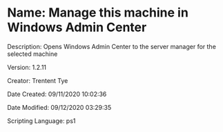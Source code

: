 ﻿# Name: Manage this machine in Windows Admin Center

Description: Opens Windows Admin Center to the server manager for the selected machine

Version: 1.2.11

Creator: Trentent Tye

Date Created: 09/11/2020 10:02:36

Date Modified: 09/12/2020 03:29:35

Scripting Language: ps1

